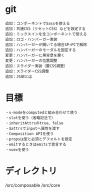 # git

```
追加：コンポーネントでSassを使える
追加：共通CSS（リセットCSS）などを設定する
追加：ミックスインを全コンポーネントで使える
追加：ロゴ・ハンバーガー実装
追加：ハンバーガーが開いてる場合SP→PCで解除
追加：ハンバーガーのモーダルを固定する
変更：ハンバーガーに黒背景を置く
変更：ハンバーガーの位置調整
追加：スライダー実装（要CSS調整）
追加：スライダーCSS調整
追加：JS部とは
```

# 目標

```
・v-modeをcomputedと組み合わせて使う
・slotを使う（省略記法で）
・inheritAttrsのtrue、false
・$attrsでinputへ属性を渡す
・Composition APIを使う
・propsは型と必須とデフォルトを設定
・emitするときはemitsで宣言する
・vuexを使う
```

# ディレクトリ

/src/composable
/src/core